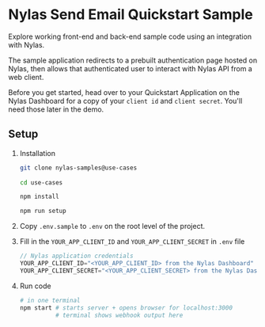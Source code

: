 # Nylas Send Email Quickstart Sample

Explore working front-end and back-end sample code using an integration with Nylas.

The sample application redirects to a prebuilt authentication page hosted on Nylas, then allows that authenticated user to interact with Nylas API from a web client.

Before you get started, head over to your Quickstart Application on the Nylas Dashboard for a copy of your `client id` and `client secret`. You'll need those later in the demo.

## Setup

1. Installation

    ```bash
    git clone nylas-samples@use-cases
                                                                                    
    cd use-cases
    
    npm install

    npm run setup
    ```
    
2. Copy `.env.sample` to `.env` on the root level of the project.
   
3. Fill in the `YOUR_APP_CLIENT_ID` and `YOUR_APP_CLIENT_SECRET` in `.env` file
    
    ```js
    // Nylas application credentials
    YOUR_APP_CLIENT_ID="<YOUR_APP_CLIENT_ID> from the Nylas Dashboard"
    YOUR_APP_CLIENT_SECRET="<YOUR_APP_CLIENT_SECRET> from the Nylas Dashboard"
    ```
    
4. Run code
    
    ```bash
    # in one terminal
    npm start # starts server + opens browser for localhost:3000
              # terminal shows webhook output here
    ```
